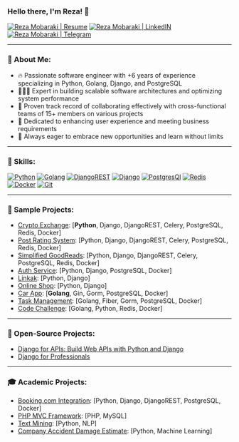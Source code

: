 ### Hello there, I'm Reza! 👋

[![Reza Mobaraki | Resume](https://img.shields.io/badge/Resume-000000?style=for-the-badge&logo=resume&logoColor=white)](https://flowcv.com/resume/3tcgks0hub)
[![Reza Mobaraki | LinkedIN](https://img.shields.io/badge/LinkedIn-0077B5?style=for-the-badge&logo=linkedin&logoColor=white)](https://www.linkedin.com/in/reza-mobaraki)
[![Reza Mobaraki | Telegram](https://img.shields.io/badge/Telegram-2CA5E0?style=for-the-badge&logo=telegram&logoColor=white)](https://t.me/rezamobaraki_dev)

---

### 🤝 About Me:

- 🔥 Passionate software engineer with +6 years of experience specializing in Python, Golang, Django, and PostgreSQL
- 👨🏻‍💻 Expert in building scalable software architectures and optimizing system performance
- 🤝 Proven track record of collaborating effectively with cross-functional teams of 15+ members on various projects
- 📄 Dedicated to enhancing user experience and meeting business requirements
- 💎 Always eager to embrace new opportunities and learn without limits

---

### 🔨 Skills:

[![Python](https://img.shields.io/badge/Python-FFD43B?style=for-the-badge&logo=python&logoColor=darkgreen)](https://www.python.org/)
[![Golang](https://img.shields.io/badge/Golang-%2300ADD8.svg?style=for-the-badge&logo=go&logoColor=white)](https://go.dev/)
[![DjangoREST](https://img.shields.io/badge/DJANGO-REST-ff1709?style=for-the-badge&logo=django&logoColor=white&color=ff1709&labelColor=gray)](https://www.django-rest-framework.org/)
[![Django](https://img.shields.io/badge/Django-092E20?style=for-the-badge&logo=django&logoColor=green)](https://www.djangoproject.com/)
[![PostgresQl](https://img.shields.io/badge/PostgreSQL-316192?style=for-the-badge&logo=postgresql&logoColor=white)](https://www.postgresql.org/)
[![Redis](https://img.shields.io/badge/redis-%23DD0031.svg?style=for-the-badge&logo=redis&logoColor=white)](https://redis.io/)
[![Docker](https://img.shields.io/badge/Docker-2CA5E0?style=for-the-badge&logo=docker&logoColor=white)](https://www.docker.com/)
[![Git](https://img.shields.io/badge/Git-F05032?style=for-the-badge&logo=git&logoColor=white)](https://git-scm.com/)

---

### 🚀 Sample Projects:
- [Crypto Exchange](https://github.com/rezamobaraki/crypto-exchange): [**Python**, Django, DjangoREST, Celery, PostgreSQL, Redis, Docker]
- [Post Rating System](https://github.com/rezamobaraki/post-rating-system): [Python, Django, DjangoREST, Celery, PostgreSQL, Redis, Docker]
- [Simplified GoodReads](https://github.com/rezamobaraki/simple-goodreads): [Python, Django, DjangoREST, Celery, PostgreSQL, Redis, Docker]
- [Auth Service](https://github.com/rezamobaraki/Django-Authentication-Service): [Python, Django, PostgreSQL, Docker]
- [Linkak](https://github.com/jamedadi/linkak): [Python, Django]
- [Online Shop](https://github.com/rezamobaraki/django-online-shop): [Python, Django]
- [Car App](https://github.com/rezamobaraki/CarApp): [**Golang**, Gin, Gorm, PostgreSQL, Docker]
- [Task Management](https://github.com/rezamobaraki/TaskManagement): [Golang, Fiber, Gorm, PostgreSQL, Docker]
- [Code Challenge](https://github.com/rezamobaraki/code-challenge): [Golang, Python, Redis, Docker]

---

### 🌟 Open-Source Projects:

- [Django for APIs: Build Web APIs with Python and Django](https://github.com/ftg-iran/dfa-persian)
- [Django for Professionals](https://github.com/mthri/dfp-persian)

---

### 🎓 Academic Projects:

- [Booking.com Integration](https://github.com/rezamobaraki/booking): [Python, Django, DjangoREST, PostgreSQL, Docker]
- [PHP MVC Framework](https://github.com/rezamobaraki/php-mvc-framework): [PHP, MySQL]
- [Text Mining](https://github.com/rezamobaraki/TextMining-NLP/): [Python, NLP]
- [Company Accident Damage Estimate](https://github.com/rezamobaraki/insurance-company/): [Python, Machine Learning]

